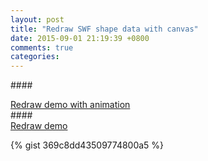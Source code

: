 ```yaml
---
layout: post
title: "Redraw SWF shape data with canvas"
date: 2015-09-01 21:19:39 +0800
comments: true
categories: 
---
```


####<div><a href='/assets/redraw-shape/' target='_blank'>Redraw demo with animation</a></div>
####<div><a href='/assets/redraw-shape/demo.html' target='_blank'>Redraw demo</a></div>


<!-- more -->
{% gist 369c8dd43509774800a5 %}